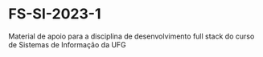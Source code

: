 # FS-SI-2023-1
Material de apoio para a disciplina de desenvolvimento full stack do curso de Sistemas de Informação da UFG
